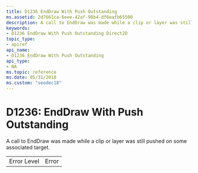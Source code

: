 ```yaml
---
title: D1236 EndDraw With Push Outstanding
ms.assetid: 2d7661ca-6eee-42af-98b4-df6eafb65500
description: A call to EndDraw was made while a clip or layer was still pushed on some associated target.
keywords:
- D1236 EndDraw With Push Outstanding Direct2D
topic_type:
- apiref
api_name:
- D1236 EndDraw With Push Outstanding
api_type:
- NA
ms.topic: reference
ms.date: 05/31/2018
ms.custom: "seodec18"
---
```


# D1236: EndDraw With Push Outstanding

A call to EndDraw was made while a clip or layer was still pushed on some associated target.



|             |       |
|-------------|-------|
| Error Level | Error |



 

 

 




